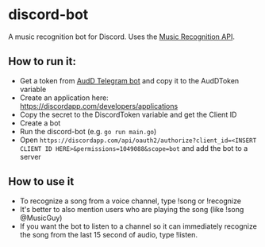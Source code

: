 # discord-bot
A music recognition bot for Discord. Uses the [Music Recognition API](https://audd.io/).

## How to run it:
- Get a token from [AudD Telegram bot](https://t.me/auddbot?start=api) and copy it to the AudDToken variable
- Create an application here: https://discordapp.com/developers/applications
- Copy the secret to the DiscordToken variable and get the Client ID
- Create a bot
- Run the discord-bot (e.g. `go run main.go`)
- Open `https://discordapp.com/api/oauth2/authorize?client_id=<INSERT CLIENT ID HERE>&permissions=1049088&scope=bot` and add the bot to a server

## How to use it
- To recognize a song from a voice channel, type !song or !recognize
- It's better to also mention users who are playing the song (like !song @MusicGuy)
- If you want the bot to listen to a channel so it can immediately recognize the song from the last 15 second of audio, type !listen.
